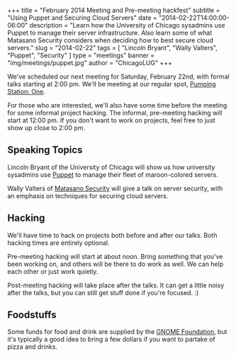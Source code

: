+++
title = "February 2014 Meeting and Pre-meeting hackfest"
subtitle = "Using Puppet and Securing Cloud Servers"
date = "2014-02-22T14:00:00-06:00"
description = "Learn how the University of Chicago sysadmins use Puppet to manage their server infrastructure. Also learn some of what Matasano Security considers when deciding how to best secure cloud servers."
slug = "2014-02-22"
tags = [ "Lincoln Bryant", "Wally Valters", "Puppet", "Security" ] 
type = "meetings"
banner = "img/meetings/puppet.jpg"
author = "ChicagoLUG"
+++

We've scheduled our next meeting for Saturday, February 22nd, with
formal talks starting at 2:00 pm. We'll be meeting at our regular spot,
[Pumping Station: One](http://chicagolug.org/psone312/).

For those who are interested, we'll also have some time before the
meeting for some informal project hacking. The informal, pre-meeting
hacking will start at 12:00 pm. If you don't want to work on projects,
feel free to just show up close to 2:00 pm.

Speaking Topics
---------------

Lincoln Bryant of the University of Chicago will show us how university
sysadmins use [Puppet](http://docs.puppetlabs.com/puppet/) to manage
their fleet of maroon-colored servers.

Wally Valters of [Matasano Security](http://www.matasano.com) will give
a talk on server security, with an emphasis on techniques for securing
cloud servers.

Hacking
-------

We'll have time to hack on projects both before and after our talks.
Both hacking times are entirely optional.

Pre-meeting hacking will start at about noon. Bring something that
you've been working on, and others will be there to do work as well. We
can help each other or just work quietly.

Post-meeting hacking will take place after the talks. It can get a
little noisy after the talks, but you can still get stuff done if you're
focused. :)

Foodstuffs
----------

Some funds for food and drink are supplied by the
[GNOME Foundation](https://www.gnome.org/foundation/), but it's typically a
good idea to bring a few dollars if you want to partake of pizza and
drinks.
